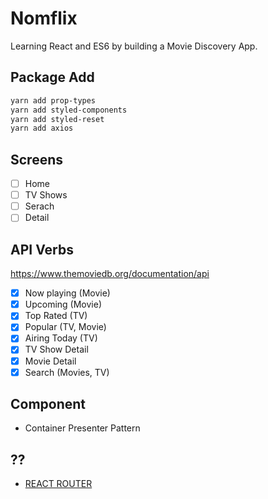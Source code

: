 # Nomflix

Learning React and ES6 by building a Movie Discovery App.

## Package Add

```bash
yarn add prop-types
yarn add styled-components
yarn add styled-reset
yarn add axios
```

## Screens

- [ ] Home
- [ ] TV Shows
- [ ] Serach
- [ ] Detail

## API Verbs

https://www.themoviedb.org/documentation/api

- [x] Now playing (Movie)
- [x] Upcoming (Movie)
- [x] Top Rated (TV)
- [x] Popular (TV, Movie)
- [x] Airing Today (TV)
- [x] TV Show Detail
- [x] Movie Detail
- [x] Search (Movies, TV)

## Component

- Container Presenter Pattern

## ??

- [REACT ROUTER](https://reacttraining.com/react-router/web/guides/quick-start)
